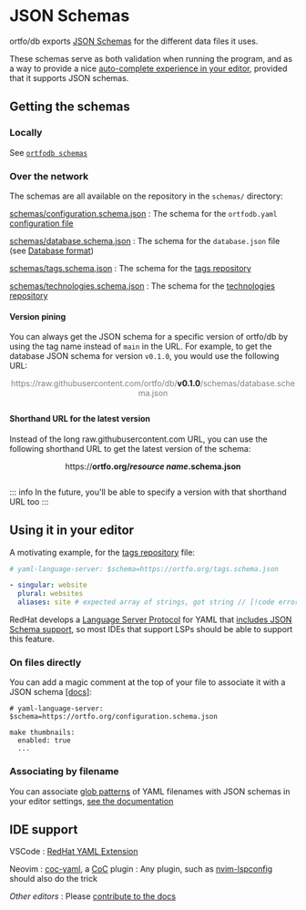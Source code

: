 # JSON Schemas

ortfo/db exports [JSON Schemas](https://json-schema.org/) for the different data files it uses.

These schemas serve as both validation when running the program, and as a way to provide a nice [auto-complete experience in your editor](#ide-integrations), provided that it supports JSON schemas.

## Getting the schemas

### Locally

See [`ortfodb schemas`](/db/commands/schemas.md)

### Over the network

The schemas are all available on the repository in the `schemas/` directory:

[schemas/configuration.schema.json](https://raw.githubusercontent.com/ortfo/db/main/schemas/configuration.schema.json)
: The schema for the `ortfodb.yaml` [configuration file](/db/configuration.md)

[schemas/database.schema.json](https://raw.githubusercontent.com/ortfo/db/main/schemas/database.schema.json)
: The schema for the `database.json` file (see [Database format](/db/database-format.md))

[schemas/tags.schema.json](https://raw.githubusercontent.com/ortfo/db/main/schemas/tags.schema.json)
: The schema for the [tags repository](/db/tags.md)

[schemas/technologies.schema.json](https://raw.githubusercontent.com/ortfo/db/main/schemas/technologies.schema.json)
: The schema for the [technologies repository](/db/technologies.md)

#### Version pining

You can always get the JSON schema for a specific version of ortfo/db by using the tag name instead of `main` in the URL. For example, to get the database JSON schema for version `v0.1.0`, you would use the following URL:

<center style="margin-bottom: 2em">
<span style="color:gray">https://raw.githubusercontent.com/ortfo/db/</span><strong>v0.1.0</strong><span style="color:gray">/schemas/database.schema.json</span>
</center>

#### Shorthand URL for the latest version

Instead of the long raw.githubusercontent.com URL, you can use the following shorthand URL to get the latest version of the schema:

<center style="margin-bottom: 2em">
https://<strong>ortfo.org/<em style="color: var(--vp-c-brand-1)">resource name</em>.schema.json</strong>
</center>

::: info
In the future, you'll be able to specify a version with that shorthand URL too
:::

## Using it in your editor

A motivating example, for the [tags repository](/db/tags.md) file:

```yaml
# yaml-language-server: $schema=https://ortfo.org/tags.schema.json

- singular: website
  plural: websites
  aliases: site # expected array of strings, got string // [!code error]
```

RedHat develops a [Language Server Protocol](https://microsoft.github.io/language-server-protocol/) for YAML that [includes JSON Schema support](https://github.com/redhat-developer/yaml-language-server?tab=readme-ov-file#language-server-settings), so most IDEs that support LSPs should be able to support this feature.

### On files directly

You can add a magic comment at the top of your file to associate it with a JSON schema [[docs]](https://github.com/redhat-developer/yaml-language-server?tab=readme-ov-file#using-inlined-schema):

```yaml{1}
# yaml-language-server: $schema=https://ortfo.org/configuration.schema.json

make thumbnails:
  enabled: true
  ...
```

### Associating by filename

You can associate [glob patterns](<https://en.wikipedia.org/wiki/Glob_(programming)>) of YAML filenames with JSON schemas in your editor settings, [see the documentation](https://github.com/redhat-developer/yaml-language-server?tab=readme-ov-file#associating-a-schema-to-a-glob-pattern-via-yamlschemas)

## IDE support

VSCode
: [RedHat YAML Extension](https://marketplace.visualstudio.com/items?itemName=redhat.vscode-yaml)

Neovim
: [coc-yaml](https://github.com/neoclide/coc-yaml), a [CoC](https://github.com/neoclide/coc.nvim) plugin
: Any plugin, such as [nvim-lspconfig](https://github.com/neovim/nvim-lspconfig) should also do the trick

_Other editors_
: Please [contribute to the docs](https://github.com/ortfo/website/edit/main/db/json-schemas.md)
